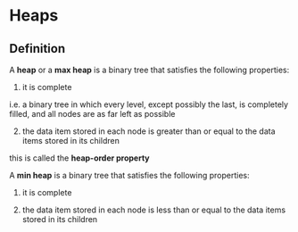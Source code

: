 # Heaps

## Definition

A **heap** or a **max heap** is a binary tree that satisfies the following properties:

1. it is complete

  i.e. a binary tree in which every level, except possibly the last, is completely filled, and all nodes are as far left as possible

2. the data item stored in each node is greater than or equal to the data items stored in its children

  this is called the **heap-order property**

A **min heap** is a binary tree that satisfies the following properties:

1. it is complete

2. the data item stored in each node is less than or equal to the data items stored in its children
